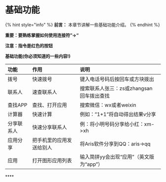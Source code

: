# 基础功能

{% hint style="info" %}
**前言：** 本章节讲解一些基础功能介绍。
{% endhint %}

**重要：要熟练掌握如何使用连接符”-&gt;“**

**注意：指令是红色的按钮**

**基础功能\(你必须知道的一些内容!\)**

| **功能** | **作用** | **说明** |
| :--- | :--- | :--- |
| 拨号 | 快速拨号 | 键入电话号码后按回车或方块拨出 |
| 联系人 | 速查联系人 | 搜索联系人张三：zs或zhangsan 回车拨出查找 |
| 查找APP | 查找、打开应用 | 搜索微信：wx或者weixin |
| 计算器 | 快速计算 | 例如：”1+1”将自动得出结果v分享 |
| 分享联系人 | 快速分享联系人 | 例：将小明号码分享给小红：xm-&gt;xh |
| 应用分享 | 把手机里的应用发送给别人 | 将Aris软件分享到QQ：aris-&gt;qq |
| 应用 | 打开图形应用列表 | 输入简拼yy会出现“应用”（英文版为“app”） |

\*\*\*\*

